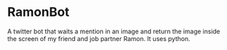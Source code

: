 # RamonBot

A twitter bot that waits a mention in an image and return the image inside the screen of my friend and job partner Ramon. It uses python.

